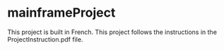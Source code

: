 # mainframeProject

This project is built in French.
This project follows the instructions in the ProjectInstruction.pdf file.
